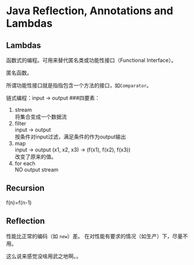 # Java Reflection, Annotations and Lambdas

## Lambdas
函数式的编程。可用来替代匿名类或功能性接口（Functional Interface）。

匿名函数。

所谓功能性接口就是指指包含一个方法的接口，如`Comparator`。

链式编程：input -> output
###四要素：

1. stream  
将集合变成一个数据流
1. filter  
input -> output  
按条件对input过滤，满足条件的作为output输出
1. map  
input -> output
(x1, x2, x3) -> (f(x1), f(x2), f(x3))  
改变了原来的值。
1. for each  
NO output stream

## Recursion
f(n)=f(n-1)

## Reflection
性能比正常的编码（如 `new`）差。
在对性能有要求的情况（如生产）下，尽量不用。

这么说来感觉没啥用武之地啊。。
